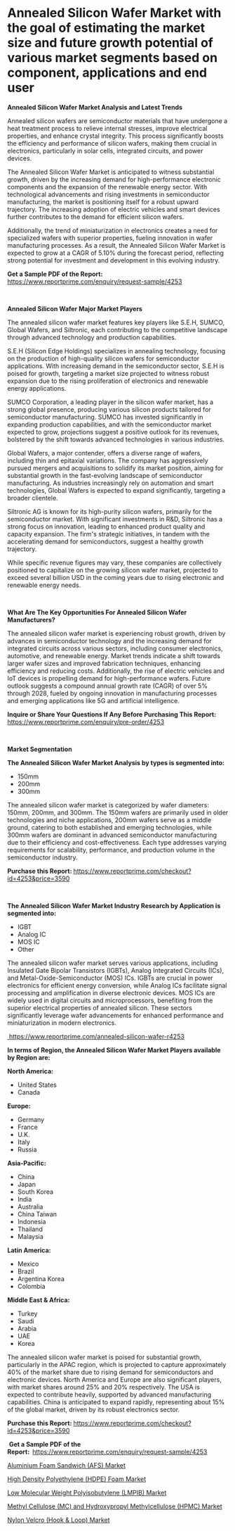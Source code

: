 <p><h1>Annealed Silicon Wafer Market with the goal of estimating the market size and future growth potential of various market segments based on component, applications and end user</h1></p><p><strong>Annealed Silicon Wafer Market Analysis and Latest Trends</strong></p>
<p><p>Annealed silicon wafers are semiconductor materials that have undergone a heat treatment process to relieve internal stresses, improve electrical properties, and enhance crystal integrity. This process significantly boosts the efficiency and performance of silicon wafers, making them crucial in electronics, particularly in solar cells, integrated circuits, and power devices.</p><p>The Annealed Silicon Wafer Market is anticipated to witness substantial growth, driven by the increasing demand for high-performance electronic components and the expansion of the renewable energy sector. With technological advancements and rising investments in semiconductor manufacturing, the market is positioning itself for a robust upward trajectory. The increasing adoption of electric vehicles and smart devices further contributes to the demand for efficient silicon wafers.</p><p>Additionally, the trend of miniaturization in electronics creates a need for specialized wafers with superior properties, fueling innovation in wafer manufacturing processes. As a result, the Annealed Silicon Wafer Market is expected to grow at a CAGR of 5.10% during the forecast period, reflecting strong potential for investment and development in this evolving industry.</p></p>
<p><strong>Get a Sample PDF of the Report:&nbsp;</strong> <a href="https://www.reportprime.com/enquiry/request-sample/4253?utm_campaign=1594&utm_medium=2&utm_source=Github&utm_content=ia&utm_term=18102024&utm_id=annealed-silicon-wafer">https://www.reportprime.com/enquiry/request-sample/4253</a></p>
<p>&nbsp;</p>
<p><strong>Annealed Silicon Wafer Major Market Players</strong></p>
<p><p>The annealed silicon wafer market features key players like S.E.H, SUMCO, Global Wafers, and Siltronic, each contributing to the competitive landscape through advanced technology and production capabilities. </p><p>S.E.H (Silicon Edge Holdings) specializes in annealing technology, focusing on the production of high-quality silicon wafers for semiconductor applications. With increasing demand in the semiconductor sector, S.E.H is poised for growth, targeting a market size projected to witness robust expansion due to the rising proliferation of electronics and renewable energy applications.</p><p>SUMCO Corporation, a leading player in the silicon wafer market, has a strong global presence, producing various silicon products tailored for semiconductor manufacturing. SUMCO has invested significantly in expanding production capabilities, and with the semiconductor market expected to grow, projections suggest a positive outlook for its revenues, bolstered by the shift towards advanced technologies in various industries.</p><p>Global Wafers, a major contender, offers a diverse range of wafers, including thin and epitaxial variations. The company has aggressively pursued mergers and acquisitions to solidify its market position, aiming for substantial growth in the fast-evolving landscape of semiconductor manufacturing. As industries increasingly rely on automation and smart technologies, Global Wafers is expected to expand significantly, targeting a broader clientele.</p><p>Siltronic AG is known for its high-purity silicon wafers, primarily for the semiconductor market. With significant investments in R&D, Siltronic has a strong focus on innovation, leading to enhanced product quality and capacity expansion. The firm's strategic initiatives, in tandem with the accelerating demand for semiconductors, suggest a healthy growth trajectory.</p><p>While specific revenue figures may vary, these companies are collectively positioned to capitalize on the growing silicon wafer market, projected to exceed several billion USD in the coming years due to rising electronic and renewable energy needs.</p></p>
<p>&nbsp;</p>
<p><strong>What Are The Key Opportunities For Annealed Silicon Wafer Manufacturers?</strong></p>
<p><p>The annealed silicon wafer market is experiencing robust growth, driven by advances in semiconductor technology and the increasing demand for integrated circuits across various sectors, including consumer electronics, automotive, and renewable energy. Market trends indicate a shift towards larger wafer sizes and improved fabrication techniques, enhancing efficiency and reducing costs. Additionally, the rise of electric vehicles and IoT devices is propelling demand for high-performance wafers. Future outlook suggests a compound annual growth rate (CAGR) of over 5% through 2028, fueled by ongoing innovation in manufacturing processes and emerging applications like 5G and artificial intelligence.</p></p>
<p><strong>Inquire or Share Your Questions If Any Before Purchasing This Report:</strong> <a href="https://www.reportprime.com/enquiry/pre-order/4253?utm_campaign=1594&utm_medium=2&utm_source=Github&utm_content=ia&utm_term=18102024&utm_id=annealed-silicon-wafer">https://www.reportprime.com/enquiry/pre-order/4253</a></p>
<p>&nbsp;</p>
<p><strong>Market Segmentation</strong></p>
<p><strong>The Annealed Silicon Wafer Market Analysis by types is segmented into:</strong></p>
<p><ul><li>150mm</li><li>200mm</li><li>300mm</li></ul></p>
<p><p>The annealed silicon wafer market is categorized by wafer diameters: 150mm, 200mm, and 300mm. The 150mm wafers are primarily used in older technologies and niche applications, 200mm wafers serve as a middle ground, catering to both established and emerging technologies, while 300mm wafers are dominant in advanced semiconductor manufacturing due to their efficiency and cost-effectiveness. Each type addresses varying requirements for scalability, performance, and production volume in the semiconductor industry.</p></p>
<p><strong>Purchase this Report:&nbsp;</strong><a href="https://www.reportprime.com/checkout?id=4253&price=3590&utm_campaign=1594&utm_medium=2&utm_source=Github&utm_content=ia&utm_term=18102024&utm_id=annealed-silicon-wafer">https://www.reportprime.com/checkout?id=4253&price=3590</a></p>
<p>&nbsp;</p>
<p><strong>The Annealed Silicon Wafer Market Industry Research by Application is segmented into:</strong></p>
<p><ul><li>IGBT</li><li>Analog IC</li><li>MOS IC</li><li>Other</li></ul></p>
<p><p>The annealed silicon wafer market serves various applications, including Insulated Gate Bipolar Transistors (IGBTs), Analog Integrated Circuits (ICs), and Metal-Oxide-Semiconductor (MOS) ICs. IGBTs are crucial in power electronics for efficient energy conversion, while Analog ICs facilitate signal processing and amplification in diverse electronic devices. MOS ICs are widely used in digital circuits and microprocessors, benefiting from the superior electrical properties of annealed silicon. These sectors significantly leverage wafer advancements for enhanced performance and miniaturization in modern electronics.</p></p>
<p><a href="https://www.reportprime.com/annealed-silicon-wafer-r4253?utm_campaign=1594&utm_medium=2&utm_source=Github&utm_content=ia&utm_term=18102024&utm_id=annealed-silicon-wafer">&nbsp;https://www.reportprime.com/annealed-silicon-wafer-r4253</a></p>
<p><strong>In terms of Region, the Annealed Silicon Wafer Market Players available by Region are:</strong></p>
<p>
    <p> <strong> North America: </strong>
        <ul>
            <li>United States</li>
            <li>Canada</li>
        </ul>
        </p> 
    <p> <strong> Europe: </strong>
        <ul>
            <li>Germany</li>
            <li>France</li>
            <li>U.K.</li>
            <li>Italy</li>
            <li>Russia</li>
        </ul>
        </p> 
    <p> <strong> Asia-Pacific: </strong>
        <ul>
            <li>China</li>
            <li>Japan</li>
            <li>South Korea</li>
            <li>India</li>
            <li>Australia</li>
            <li>China Taiwan</li>
            <li>Indonesia</li>
            <li>Thailand</li>
            <li>Malaysia</li>
        </ul>
        </p> 
    <p> <strong> Latin America: </strong>
        <ul>
            <li>Mexico</li>
            <li>Brazil</li>
            <li>Argentina Korea</li>
            <li>Colombia</li>
        </ul>
        </p> 
    <p> <strong> Middle East & Africa: </strong>
        <ul>
            <li>Turkey</li>
            <li>Saudi</li>
            <li>Arabia</li>
            <li>UAE</li>
            <li>Korea</li>
        </ul>
    </p>
    </p>
<p><p>The annealed silicon wafer market is poised for substantial growth, particularly in the APAC region, which is projected to capture approximately 40% of the market share due to rising demand for semiconductors and electronic devices. North America and Europe are also significant players, with market shares around 25% and 20% respectively. The USA is expected to contribute heavily, supported by advanced manufacturing capabilities. China is anticipated to expand rapidly, representing about 15% of the global market, driven by its robust electronics sector.</p></p>
<p><strong>Purchase this Report: </strong><a href="https://www.reportprime.com/checkout?id=4253&price=3590&utm_campaign=1594&utm_medium=2&utm_source=Github&utm_content=ia&utm_term=18102024&utm_id=annealed-silicon-wafer">https://www.reportprime.com/checkout?id=4253&price=3590</a></p>
<p>&nbsp;<strong>Get a Sample PDF of the Report:&nbsp;&nbsp;</strong><a href="https://www.reportprime.com/enquiry/request-sample/4253?utm_campaign=1594&utm_medium=2&utm_source=Github&utm_content=ia&utm_term=18102024&utm_id=annealed-silicon-wafer">https://www.reportprime.com/enquiry/request-sample/4253</a></p>
<p><strong></strong></p>
<p><p><a href="https://www.linkedin.com/pulse/aluminium-foam-sandwich-afs-market-segmentation-in-depth-analysis-8zf6c?utm_campaign=1594&utm_medium=2&utm_source=Github&utm_content=ia&utm_term=18102024&utm_id=annealed-silicon-wafer">Aluminium Foam Sandwich (AFS) Market</a></p><p><a href="https://www.linkedin.com/pulse/disruption-innovation-high-density-polyethylene-hdpe-foam-industry-gzyrc?utm_campaign=1594&utm_medium=2&utm_source=Github&utm_content=ia&utm_term=18102024&utm_id=annealed-silicon-wafer">High Density Polyethylene (HDPE) Foam Market</a></p><p><a href="https://www.linkedin.com/pulse/low-molecular-weight-polyisobutylene-lmpib-market-global-share-nrg2c?utm_campaign=1594&utm_medium=2&utm_source=Github&utm_content=ia&utm_term=18102024&utm_id=annealed-silicon-wafer">Low Molecular Weight Polyisobutylene (LMPIB) Market</a></p><p><a href="https://www.linkedin.com/pulse/insights-methyl-cellulose-mc-hydroxypropyl-methylcellulose-xudjc?utm_campaign=1594&utm_medium=2&utm_source=Github&utm_content=ia&utm_term=18102024&utm_id=annealed-silicon-wafer">Methyl Cellulose (MC) and Hydroxypropyl Methylcellulose (HPMC) Market</a></p><p><a href="https://www.linkedin.com/pulse/nylon-velcro-hook-loop-market-opportunities-emerging-global-h6a0c?utm_campaign=1594&utm_medium=2&utm_source=Github&utm_content=ia&utm_term=18102024&utm_id=annealed-silicon-wafer">Nylon Velcro (Hook & Loop) Market</a></p></p>